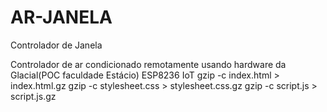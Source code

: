# AR-JANELA
 Controlador de Janela

 Controlador de ar condicionado remotamente usando hardware da Glacial(POC faculdade Estácio) ESP8236 IoT
 gzip -c index.html > index.html.gz
 gzip -c stylesheet.css > stylesheet.css.gz
 gzip -c script.js > script.js.gz
